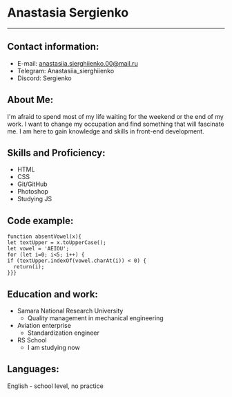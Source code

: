 # __Anastasia Sergienko__
---
## Contact information:
- E-mail: anastasiia.sierghiienko.00@mail.ru
- Telegram: Anastasiia_sierghiienko
- Discord: Sergienko

## About Me:
I'm afraid to spend most of my life waiting for the weekend or the end of my work. I want to change my occupation and find something that will fascinate me. I am here to gain knowledge and skills in front-end development.

## Skills and Proficiency:
- HTML
- CSS
- Git/GitHub
- Photoshop
- Studying JS

## Code example:
```
function absentVowel(x){
let textUpper = x.toUpperCase();
let vowel = 'AEIOU';
for (let i=0; i<5; i++) {
if (textUpper.indexOf(vowel.charAt(i)) < 0) {
  return(i);
}}}
```

## Education and work:
- Samara National Research University 
  - Quality management in mechanical engineering
- Aviation enterprise
  - Standardization engineer
- RS School
  - I am studying now

## Languages:
English - school level, no practice
